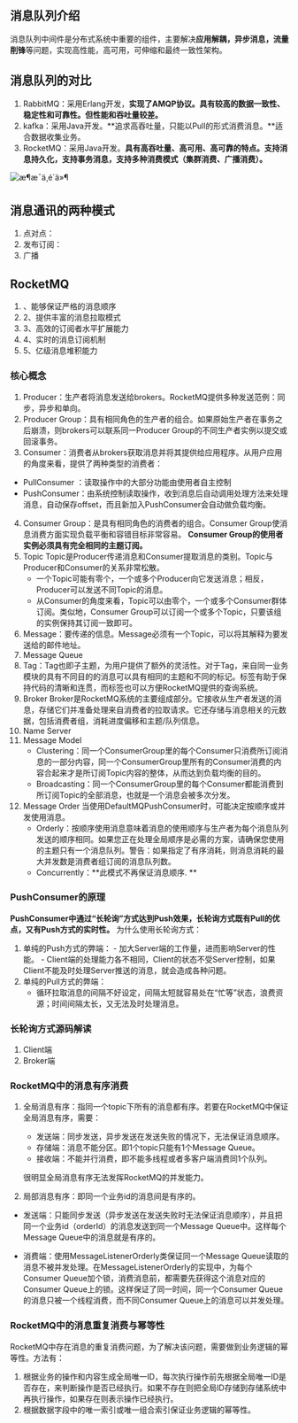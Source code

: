 ## 消息队列介绍
消息队列中间件是分布式系统中重要的组件，主要解决**应用解耦，异步消息，流量削锋**等问题，实现高性能，高可用，可伸缩和最终一致性架构。

## 消息队列的对比

1. RabbitMQ：采用Erlang开发，**实现了AMQP协议。具有较高的数据一致性、稳定性和可靠性。但性能和吞吐量较差。**
2. kafka：采用Java开发。**追求高吞吐量，只能以Pull的形式消费消息。**适合数据收集业务。
3. RocketMQ：采用Java开发。**具有高吞吐量、高可用、高可靠的特点。支持消息持久化，支持事务消息，支持多种消费模式（集群消费、广播消费）。**

![æ¶æ¯ä¸­é´ä»¶](https://user-gold-cdn.xitu.io/2018/6/28/164457bef2701e85?imageView2/0/w/1280/h/960/format/webp/ignore-error/1)

## 消息通讯的两种模式

1. 点对点：
2. 发布订阅：
3. 广播







## RocketMQ



1. 、能够保证严格的消息顺序
2. 2、提供丰富的消息拉取模式
3. 3、高效的订阅者水平扩展能力
4. 4、实时的消息订阅机制
5. 5、亿级消息堆积能力



### 核心概念

1.	Producer：生产者将消息发送给brokers。RocketMQ提供多种发送范例：同步，异步和单向。
2.	Producer Group：具有相同角色的生产者的组合。如果原始生产者在事务之后崩溃，则brokers可以联系同一Producer Group的不同生产者实例以提交或回滚事务。
3.	Consumer：消费者从brokers获取消息并将其提供给应用程序。从用户应用的角度来看，提供了两种类型的消费者：
   -	PullConsumer ：读取操作中的大部分功能由使用者自主控制
   -	PushConsumer：由系统控制读取操作，收到消息后自动调用处理方法来处理消息，自动保存offset，而且新加入PushConsumer会自动做负载均衡。
4.	Consumer Group：是具有相同角色的消费者的组合。Consumer Group使消息消费方面实现负载平衡和容错目标非常容易。 **Consumer Group的使用者实例必须具有完全相同的主题订阅。**
5.	Topic
Topic是Producer传递消息和Consumer提取消息的类别。Topic与Producer和Consumer的关系非常松散。
	-	一个Topic可能有零个，一个或多个Producer向它发送消息；相反，Producer可以发送不同Topic的消息。
	-	从Consumer的角度来看，Topic可以由零个，一个或多个Consumer群体订阅。类似地，Consumer Group可以订阅一个或多个Topic，只要该组的实例保持其订阅一致即可。
6.	Message：要传递的信息。Message必须有一个Topic，可以将其解释为要发送给的邮件地址。
7.	Message Queue
8.	Tag：Tag也即子主题，为用户提供了额外的灵活性。对于Tag，来自同一业务模块的具有不同目的的消息可以具有相同的主题和不同的标记。标签有助于保持代码的清晰和连贯，而标签也可以方便RocketMQ提供的查询系统。
9.	Broker
Broker是RocketMQ系统的主要组成部分。它接收从生产者发送的消息，存储它们并准备处理来自消费者的拉取请求。它还存储与消息相关的元数据，包括消费者组，消耗进度偏移和主题/队列信息。
10.	Name Server
11.	Message Model
	-	Clustering：同一个ConsumerGroup里的每个Consumer只消费所订阅消息的一部分内容，同一个ConsumerGroup里所有的Consumer消费的内容合起来才是所订阅Topic内容的整体，从而达到负载均衡的目的。
	-	Broadcasting：同一个ConsumerGroup里的每个Consumer都能消费到所订阅Topic的全部消息，也就是一个消息会被多次分发。
12.	Message Order
当使用DefaultMQPushConsumer时，可能决定按顺序或并发使用消息。
	- Orderly：按顺序使用消息意味着消息的使用顺序与生产者为每个消息队列发送的顺序相同。如果您正在处理全局顺序是必需的方案，请确保您使用的主题只有一个消息队列。警告：如果指定了有序消耗，则消息消耗的最大并发数是消费者组订阅的消息队列数。 
	- Concurrently：**此模式不再保证消息顺序. **

### PushConsumer的原理
**PushConsumer中通过“长轮询”方式达到Push效果，长轮询方式既有Pull的优点，又有Push方式的实时性。**
为什么使用长轮询方式：    

  1. 单纯的Push方式的弊端：
	- 加大Server端的工作量，进而影响Server的性能。
	- Client端的处理能力各不相同，Client的状态不受Server控制，如果Client不能及时处理Server推送的消息，就会造成各种问题。	
  2. 单纯的Pull方式的弊端：
	  - 循环拉取消息的间隔不好设定，间隔太短就容易处在“忙等”状态，浪费资源；时间间隔太长，又无法及时处理消息。
	  
### 长轮询方式源码解读
1. Client端
2. Broker端

 



### RocketMQ中的消息有序消费
1. 全局消息有序：指同一个topic下所有的消息都有序。若要在RocketMQ中保证全局消息有序，需要：
   - 发送端：同步发送，异步发送在发送失败的情况下，无法保证消息顺序。
   - 存储端：消息不能分区。即1个topic只能有1个Message Queue。
   - 接收端：不能并行消费，即不能多线程或者多客户端消费同1个队列。

   很明显全局消息有序无法发挥RocketMQ的并发能力。


2. 局部消息有序：即同一个业务id的消息间是有序的。

  - 发送端：只能同步发送（异步发送在发送失败时无法保证消息顺序），并且把同一个业务id（orderId）的消息发送到同一个Message Queue中。这样每个Message Queue中的消息就是有序的。

  - 消费端：使用MessageListenerOrderly类保证同一个Message Queue读取的消息不被并发处理。在MessageListenerOrderly的实现中，为每个Consumer Queue加个锁，消费消息前，都需要先获得这个消息对应的Consumer Queue上的锁。这样保证了同一时间，同一个Consumer Queue的消息只被一个线程消费，而不同Consumer Queue上的消息可以并发处理。

    

### RocketMQ中的消息重复消费与幂等性

RocketMQ中存在消息的重复消费问题，为了解决该问题，需要做到业务逻辑的幂等性。方法有：

1. 根据业务的操作和内容生成全局唯一ID，每次执行操作前先根据全局唯一ID是否存在，来判断操作是否已经执行。如果不存在则把全局ID存储到存储系统中再执行操作，如果存在则表示操作已经执行。
2. 根据数据字段中的唯一索引或唯一组合索引保证业务逻辑的幂等性。